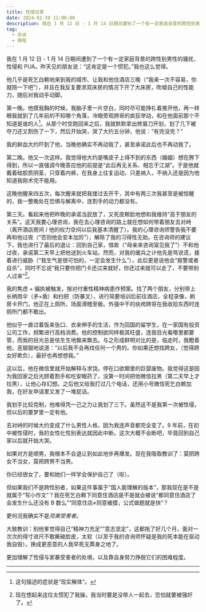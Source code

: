 ```yaml
---
title: 性侵记录
date: 2024-01-30 12:00:00
description: 我在 1 月 12 日 - 1 月 14 日期间遭到了一个有一定家庭背景的跨性别男性的骚扰、性侵和 PUA。朋友说：“这肯定是一个惯犯。”我也这么觉得。
tag:
  - 杂谈
  - 随笔
---
```


我在 1 月 12 日 - 1 月 14 日期间遭到了一个有一定家庭背景的跨性别男性的骚扰、性侵和 PUA。昨天见的朋友说：“这肯定是一个惯犯。”我也这么觉得。

他几乎是死乞白赖地来到我的城市、让我和他住酒店三晚（“我来一次不容易，你就陪一下吧”），并且在我反复要求双床房的情况下开了大床房，吹嘘自己的性能力，随后对我动手动脚。

第一晚。他摸我胸的时候，我脑子里一片空白，同时尽可能挣扎着推开他，再一转眼我就到了几年前的不知哪个角落，冷眼旁观跨哥的疯狂举动，和在他面前那个不知道是谁的人[^1]。从那个时空跑回来之后，我就默默拿出修眉刀开划，划了几下被夺刀还又割伤了一下，然后开始哭，哭了大约五分钟，他说：“有完没完？”

我的鲜血大约吓到了他，当晚他确实不再动我了，甚至承诺此后也不再动我了。

第二晚。他又一次这样。我觉得他大约是嘴皮子上得不到的东西（婚姻）想在胯下得到，所以一直强调今晚答应他的前提是“此后再无关系、相忘于江湖”。于是他就戴着硅胶质阴茎，只穿着内裤，在我身上往复运动，只差纳入，不纳入还是因为他知道我刚术完不能用。

这晚他醒来四五次，每次醒来就把我搂过去开干，其中有两三次我甚至是被惊醒的，我一整晚处在恐惧与解离中，连割手的动力都没有。

第三天。看起来他把昨晚的承诺当屁放了，又死皮赖脸地想和我维持“高于朋友的关系”。这天我要心理咨询，我在去心理咨询的路上就在想如何带着朋友去对峙（离开酒店房间 / 他的权力空间以后我基本清醒了）。我的心理咨询师警告我不要再和他过夜（“否则他会变本加厉”），解除了我的习得性无助。在咨询师的建议下，我也进行了最后的退让：回到自己家，借故（“母亲来咨询室见我了”）不和他过夜，承诺第二天早上把他送到火车站。然而，对我的缓兵之计他先是骂说谎，接着进行威胁（“我生气是很可怕的，一定会发生什么”），此后更是说他会“报警或者自杀”，同时不忘说“我只要你把门卡还过来就好，你还过来就可以走了，不要带别人过来”[^2]。

我的焦虑 + 偏执被触发，按对付重性精神病患作预案。找了两个朋友，分别带上长柄雨伞（矛+盾）和扫把（防暴叉），进行简要培训后前往酒店，全程录像，刷房卡开门，他正在上厕所，场面滑稽至极。外强中干的纨绔跨哥在我收拾东西时连厕所门都不敢出。

他似乎一直过着饭来张口、衣来伸手的生活，作为回国的留学生，在一家国有投资公司工作，频繁进行高档消费。他的控制欲同样极其旺盛，连我目光看哪里都要管，而我的目光总是怯生生地飘来飘去。与之形成鲜明对比的是，临走时，我瞪着他，恶狠狠地说道：“以后我不会再找任何一个男的。你如果还想找跨女，（觉得跨女好欺负），最好也再想想我。”

这以后，他在微信里就开始解释与求饶。停在口欲期里的巨婴废物。我觉得这是因为我回家之后光顾着割手和吃安眠药了，没第一时间把他微信拉黑（第二天早上才拉黑），让他心存幻想。之后他又给我打过几个电话，还用小号微信死乞白赖加我，在好友申请里又发了一堆屁话。

我划手比较克制，他难得凭一己之力让我划了三下。虽然这不是我第一次被性侵，但以后的噩梦里一定有他。

去对峙的时候大约变成了什么男性人格，因为我连声音都完全变了。9 年前，在初中被性侵时，我的女性化性别表达就因此中断。这次大概不会断吧，毕竟回到自己家以后就开始大哭。

如果对方是顺男，我根本不会退让到如此地步再爆发。现在我吸取教训了：莫把跨女不当女，莫把跨男不当男。

你已经很女了，要和她们一样学会保护自己了（呕）。

但如果我们不是跨性别者，如果这件事属于“国人能理解的版本”，那我现在是不是就属于“写小作文”？我在死乞白赖下同意住酒店是不是就会被说“都同意住酒店了会发生什么还没有 B 数么”“同意住店≠同意被摸，公式做题就是快”？

更何况我确实不是*完美受害者*。

大致教训：别他爹觉得自己“精神力充足”“意志坚定”，这都拖了好几个月，面对一次次的得寸进尺不敢撕破脸皮，太软（以至于我的咨询师怀疑是我的死本能在驱动我自毁）。换成更恶意的人我早死无葬身之地了。

更加理解了性侵与家暴受害者的处境，以及靠自身努力挣脱它们的困难程度。

---

[^1]: 这句描述的症状是“现实解体”。
[^2]: 现在想起来这位太惯犯了我操，我当时要是没带人一起去，恐怕就要被强奸了。
